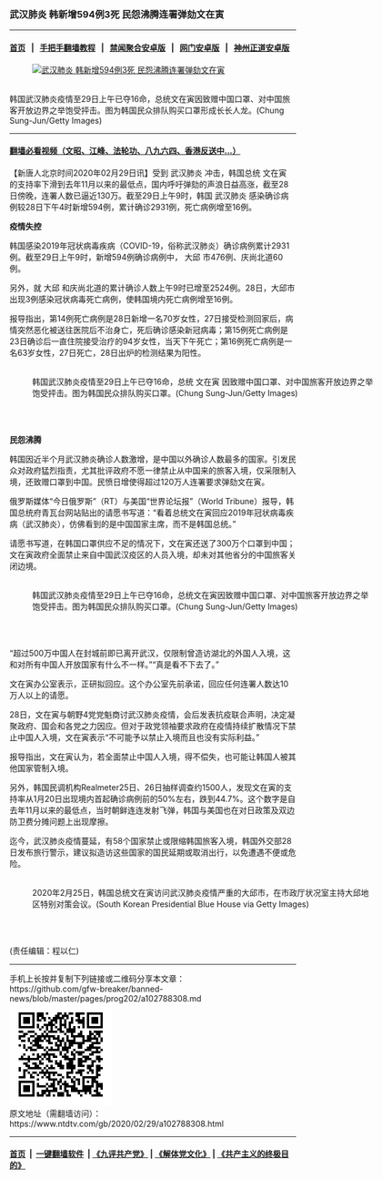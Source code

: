 ### 武汉肺炎 韩新增594例3死 民怨沸腾连署弹劾文在寅
------------------------

#### [首页](https://github.com/gfw-breaker/banned-news/blob/master/README.md) &nbsp;&nbsp;|&nbsp;&nbsp; [手把手翻墙教程](https://github.com/gfw-breaker/guides/wiki) &nbsp;&nbsp;|&nbsp;&nbsp; [禁闻聚合安卓版](https://github.com/gfw-breaker/bn-android) &nbsp;&nbsp;|&nbsp;&nbsp; [网门安卓版](https://github.com/oGate2/oGate) &nbsp;&nbsp;|&nbsp;&nbsp; [神州正道安卓版](https://github.com/SzzdOgate/update) 



<div><div class="featured_image">
 <a href="https://i.ntdtv.com/assets/uploads/2020/02/GettyImages-1209209489.jpg" target="_blank">
  <figure>
   <img alt="武汉肺炎 韩新增594例3死 民怨沸腾连署弹劾文在寅" src="https://i.ntdtv.com/assets/uploads/2020/02/GettyImages-1209209489-800x450.jpg"/>
  </figure><br/>
 </a>
 <span class="caption">
  韩国武汉肺炎疫情至29日上午已夺16命，总统文在寅因致赠中国口罩、对中国旅客开放边界之举饱受抨击。图为韩国民众排队购买口罩形成长长人龙。(Chung Sung-Jun/Getty Images)
 </span>
</div>
</div><hr/>

#### [翻墙必看视频（文昭、江峰、法轮功、八九六四、香港反送中...）](https://github.com/gfw-breaker/banned-news/blob/master/pages/link3.md)

<div><div class="post_content" itemprop="articleBody">
 <p>
  【新唐人北京时间2020年02月29日讯】受到
  <ok href="https://www.ntdtv.com/gb/武汉肺炎.htm">
   武汉肺炎
  </ok>
  冲击，韩国总统
  <ok href="https://www.ntdtv.com/gb/文在寅.htm">
   文在寅
  </ok>
  的支持率下滑到去年11月以来的最低点，国内呼吁弹劾的声浪日益高涨，截至28日傍晚，连署人数已逼近130万。截至29日上午9时，韩国
  <ok href="https://www.ntdtv.com/gb/武汉肺炎.htm">
   武汉肺炎
  </ok>
  感染确诊病例较28日下午4时新增594例，累计确诊2931例，死亡病例增至16例。
 </p>
 <p>
  <strong>
   疫情失控
  </strong>
 </p>
 <p>
  韩国感染2019年冠状病毒疾病（COVID-19，俗称武汉肺炎）确诊病例累计2931例。截至29日上午9时，新增594例确诊病例中，
  <ok href="https://www.ntdtv.com/gb/大邱.htm">
   大邱
  </ok>
  市476例、庆尚北道60例。
 </p>
 <p>
  另外，就
  <ok href="https://www.ntdtv.com/gb/大邱.htm">
   大邱
  </ok>
  和庆尚北道的累计确诊人数上午9时已增至2524例。28日，大邱市出现3例感染冠状病毒死亡病例，使韩国境内死亡病例增至16例。
 </p>
 <p>
  报导指出，第14例死亡病例是28日新增一名70岁女性，27日接受检测回家后，病情突然恶化被送往医院后不治身亡，死后确诊感染新冠病毒；第15例死亡病例是23日确诊后一直住院接受治疗的94岁女性，当天下午死亡；第16例死亡病例是一名63岁女性，27日死亡，28日出炉的检测结果为阳性。
 </p>
 <figure class="wp-caption alignnone" id="attachment_102788339" style="width: 600px">
  <img alt="" class="size-medium wp-image-102788339" src="https://i.ntdtv.com/assets/uploads/2020/02/GettyImages-1209209501-1-600x400.jpg">
   <br/><figcaption class="wp-caption-text">
    韩国武汉肺炎疫情至29日上午已夺16命，总统
    <ok href="https://www.ntdtv.com/gb/文在寅.htm">
     文在寅
    </ok>
    因致赠中国口罩、对中国旅客开放边界之举饱受抨击。图为韩国民众排队购买口罩。(Chung Sung-Jun/Getty Images)
   </figcaption><br/>
  </img>
 </figure><br/>
 <p>
  <strong>
   民怨沸腾
  </strong>
 </p>
 <p>
  韩国因近半个月武汉肺炎确诊人数激增，是中国以外确诊人数最多的国家。引发民众对政府猛烈指责，尤其批评政府不愿一律禁止从中国来的旅客入境，仅采限制入境，还致赠口罩到中国。民愤日增使得超过120万人连署要求弹劾文在寅。
 </p>
 <p>
  俄罗斯媒体“今日俄罗斯”（RT）与美国“世界论坛报”（World Tribune）报导，韩国总统府青瓦台网站贴出的请愿书写道：“看着总统文在寅回应2019年冠状病毒疾病（武汉肺炎），仿佛看到的是中国国家主席，而不是韩国总统。”
 </p>
 <p>
  请愿书写道，在韩国口罩供应不足的情况下，文在寅还送了300万个口罩到中国；文在寅政府全面禁止来自中国武汉疫区的人员入境，却未对其他省分的中国旅客关闭边境。
 </p>
 <figure class="wp-caption alignnone" id="attachment_102788337" style="width: 600px">
  <img alt="" class="size-medium wp-image-102788337" src="https://i.ntdtv.com/assets/uploads/2020/02/GettyImages-1209209457-600x400.jpg">
   <br/><figcaption class="wp-caption-text">
    韩国武汉肺炎疫情至29日上午已夺16命，总统文在寅因致赠中国口罩、对中国旅客开放边界之举饱受抨击。图为韩国民众排队购买口罩。(Chung Sung-Jun/Getty Images)
   </figcaption><br/>
  </img>
 </figure><br/>
 <p>
  “超过500万中国人在封城前即已离开武汉，仅限制曾造访湖北的外国人入境，这和对所有中国人开放国家有什么不一样。”“真是看不下去了。”
 </p>
 <p>
  文在寅办公室表示，正研拟回应。这个办公室先前承诺，回应任何连署人数达10万人以上的请愿。
 </p>
 <p>
  28日，文在寅与朝野4党党魁商讨武汉肺炎疫情，会后发表抗疫联合声明，决定凝聚政府、国会和各党之力因应。但对于政党领袖要求政府在疫情持续扩散情况下禁止中国人入境，文在寅表示“不可能予以禁止入境而且也没有实际利益。”
 </p>
 <p>
  报导指出，文在寅认为，若全面禁止中国人入境，得不偿失，也可能让韩国人被其他国家管制入境。
 </p>
 <p>
  另外，韩国民调机构Realmeter25日、26日抽样调查约1500人，发现文在寅的支持率从1月20日出现境内首起确诊病例前的50%左右，跌到44.7%。这个数字是自去年11月以来的最低点，当时朝鲜连连发射飞弹，韩国与美国也在对日政策及双边防卫费分摊问题上出现摩擦。
 </p>
 <p>
  迄今，武汉肺炎疫情蔓延，有58个国家禁止或限缩韩国旅客入境，韩国外交部28日发布旅行警示，建议拟造访这些国家的国民延期或取消出行，以免遭遇不便或危险。
 </p>
 <figure class="wp-caption alignnone" id="attachment_102785798" style="width: 600px">
  <img alt="" class="size-medium wp-image-102785798" src="https://i.ntdtv.com/assets/uploads/2020/02/GettyImages-1208545840-600x450.jpg"/>
  <br/><figcaption class="wp-caption-text">
   2020年2月25日，韩国总统文在寅访问武汉肺炎疫情严重的大邱市，在市政厅状况室主持大邱地区特别对策会议。(South Korean Presidential Blue House via Getty Images)
  </figcaption><br/>
 </figure><br/>
 <p>
  (责任编辑：程以仁)
 </p>
 <div class="single_ad">
 </div>
</div>
</div>
<hr/>
手机上长按并复制下列链接或二维码分享本文章：<br/>
https://github.com/gfw-breaker/banned-news/blob/master/pages/prog202/a102788308.md <br/>
<a href='https://github.com/gfw-breaker/banned-news/blob/master/pages/prog202/a102788308.md'><img src='https://github.com/gfw-breaker/banned-news/blob/master/pages/prog202/a102788308.md.png'/></a> <br/>
原文地址（需翻墙访问）：https://www.ntdtv.com/gb/2020/02/29/a102788308.html


------------------------
#### [首页](https://github.com/gfw-breaker/banned-news/blob/master/README.md) &nbsp;|&nbsp; [一键翻墙软件](https://github.com/gfw-breaker/nogfw/blob/master/README.md) &nbsp;| [《九评共产党》](https://github.com/gfw-breaker/9ping.md/blob/master/README.md#九评之一评共产党是什么) | [《解体党文化》](https://github.com/gfw-breaker/jtdwh.md/blob/master/README.md) | [《共产主义的终极目的》](https://github.com/gfw-breaker/gczydzjmd.md/blob/master/README.md)


<img src='http://gfw-breaker.win/banned-news/pages/prog202/a102788308.md' width='0px' height='0px'/>
